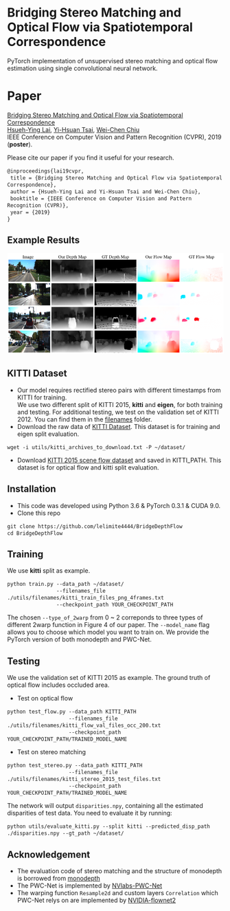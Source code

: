 # Bridging Stereo Matching and Optical Flow via Spatiotemporal Correspondence
PyTorch implementation of unsupervised stereo matching and optical flow estimation using single convolutional neural network.

# Paper
[Bridging Stereo Matching and Optical Flow via Spatiotemporal Correspondence](https://people.cs.nctu.edu.tw/~walon/publications/lai2019cvpr.pdf) <br />
[Hsueh-Ying Lai](), [Yi-Hsuan Tsai](https://sites.google.com/site/yihsuantsai/home), [Wei-Chen Chiu](https://walonchiu.github.io) <br />
IEEE Conference on Computer Vision and Pattern Recognition (CVPR), 2019 (**poster**).

Please cite our paper if you find it useful for your research.

```
@inproceedings{lai19cvpr,
 title = {Bridging Stereo Matching and Optical Flow via Spatiotemporal Correspondence},
 author = {Hsueh-Ying Lai and Yi-Hsuan Tsai and Wei-Chen Chiu},
 booktitle = {IEEE Conference on Computer Vision and Pattern Recognition (CVPR)},
 year = {2019}
}
```

## Example Results

![](figure/qualitative.png)

## KITTI Dataset
* Our model requires rectified stereo pairs with different timestamps from KITTI for training. \
We use two different split of KITTI 2015, **kitti** and **eigen**, for both training and testing. For additional testing, we test on the validation set of KITTI 2012. You can find them in the [filenames](utils/filenames) folder.
* Download the raw data of [KITTI Dataset](http://www.cvlibs.net/datasets/kitti/raw_data.php). This dataset is for training and eigen split evaluation.
```
wget -i utils/kitti_archives_to_download.txt -P ~/dataset/
```
* Download [KITTI 2015 scene flow dataset](http://www.cvlibs.net/datasets/kitti/eval_scene_flow.php) and saved in KITTI_PATH. This dataset is for optical flow and kitti split evaluation.

## Installation
* This code was developed using Python 3.6 & PyTorch 0.3.1 & CUDA 9.0.
* Clone this repo
```shell
git clone https://github.com/lelimite4444/BridgeDepthFlow
cd BridgeDepthFlow
```

## Training
We use **kitti** split as example.
```shell
python train.py --data_path ~/dataset/
                --filenames_file ./utils/filenames/kitti_train_files_png_4frames.txt
                --checkpoint_path YOUR_CHECKPOINT_PATH
```
The chosen `--type_of_2warp` from 0 ~ 2 correponds to three types of different 2warp function in Figure 4 of our paper.
The `--model_name` flag allows you to choose which model you want to train on. We provide the PyTorch version of both monodepth and PWC-Net.

## Testing
We use the validation set of KITTI 2015 as example. The ground truth of optical flow includes occluded area.
* Test on optical flow
```shell
python test_flow.py --data_path KITTI_PATH
                    --filenames_file ./utils/filenames/kitti_flow_val_files_occ_200.txt
                    --checkpoint_path YOUR_CHECKPOINT_PATH/TRAINED_MODEL_NAME
```
* Test on stereo matching
```shell
python test_stereo.py --data_path KITTI_PATH
                    --filenames_file ./utils/filenames/kitti_stereo_2015_test_files.txt
                    --checkpoint_path YOUR_CHECKPOINT_PATH/TRAINED_MODEL_NAME
```
The network will output `disparities.npy`, containing all the estimated disparities of test data. You need to evaluate it by running:
```shell
python utils/evaluate_kitti.py --split kitti --predicted_disp_path ./disparities.npy --gt_path ~/dataset/
```

## Acknowledgement
* The evaluation code of stereo matching and the structure of monodepth is borrowed from [monodepth](https://github.com/mrharicot/monodepth)
* The PWC-Net is implemented by [NVlabs-PWC-Net](https://github.com/NVlabs/PWC-Net/tree/master/PyTorch)
* The warping function `Resample2d` and custom layers `Correlation` which PWC-Net relys on are implemented by [NVIDIA-flownet2](https://github.com/NVIDIA/flownet2-pytorch)
